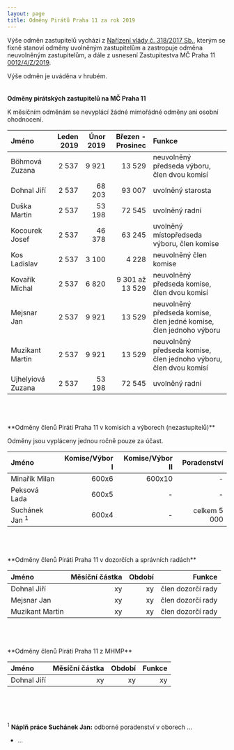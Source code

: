```yaml
---
layout: page
title: Odměny Pirátů Praha 11 za rok 2019
---
```


Výše odměn zastupitelů vychází z [Nařízení vlády č. 318/2017 Sb.](https://www.zakonyprolidi.cz/cs/2017-318), kterým se fixně stanoví odměny uvolněným zastupitelům a zastropuje odměna neuvolněným zastupitelům, a dále z usnesení Zastupitestva MČ Praha 11 [0012/4/Z/2019](https://www.praha11.cz/redakce/index.php?lanG=cs&clanek=6504&slozka=12&as4uOriginalDomain=www.praha11.cz&as4u_protocol=https&ConfirmCookie=yes&bod=2271542).

Výše odměn je uváděna v hrubém. 
<br>
<br>
<br>
**Odměny pirátských zastupitelů na MČ Praha 11**

K měsíčním odměnám se nevyplácí žádné mimořádné odměny ani osobní ohodnocení.

| Jméno  | Leden 2019 | Únor 2019 | Březen - Prosinec | Funkce |
|:--------|---------:|---------:|---------:|:-------------|
| Böhmová Zuzana | 2 537 | 9 921 | 13 529 | neuvolněný předseda výboru, člen dvou komisí| 
| Dohnal Jiří | 2 537 | 68 203 | 93 007 | uvolněný starosta | 
| Duška Martin | 2 537 | 53 198 | 72 545 | uvolněný radní |
| Kocourek Josef | 2 537 | 46 378 | 63 245 | uvolněný místopředseda výboru, člen komise |
| Kos Ladislav | 2 537 | 3 100 | 4 228 | neuvolněný člen komise|
| Kovařík Michal | 2 537 | 6 820 | 9 301 až 13 529 | neuvolněný předseda komise, člen dvou komisí | 
| Mejsnar Jan | 2 537 | 9 921 | 13 529 | neuvolněný předseda komise, člen jedné komise, člen jednoho výboru | 
| Muzikant Martin | 2 537 | 9 921 | 13 529 | neuvolněný předseda komise, člen jednoho výboru, člen dvou komisí | 
| Ujhelyiová Zuzana | 2 537 | 53 198 | 72 545 | uvolněný radní |
<br>
<br>
<br>
**Odměny členů Piráti Praha 11 v komisích a výborech (nezastupitelů)**

Odměny jsou vypláceny jednou ročně pouze za účast.

| Jméno  | Komise/Výbor I | Komise/Výbor II | Poradenství |
|:--------|---------:|---------:|---------:|
| Minařík Milan | 600x6 | 600x10 | - | 
| Peksová Lada | 600x5 | - | - |
| Suchánek Jan <sup>1</sup> | 600x4 | - | celkem 5 000|
<br>
<br>
<br>
**Odměny členů Piráti Praha 11 v dozorčích a správních radách**

| Jméno  | Měsíční částka | Období | Funkce |
|:--------|---------:|---------:|---------:|
| Dohnal Jiří | xy | xy | člen dozorčí rady | 
| Mejsnar Jan | xy | xy | člen dozorčí rady | 
| Muzikant Martin | xy | xy | člen dozorčí rady | 
<br>
<br>
<br>
**Odměny členů Piráti Praha 11 z MHMP**

| Jméno  | Měsíční částka | Období | Funkce |
|:--------|---------:|---------:|---------:|
| Dohnal Jiří | xy | xy | xy | 

<br>
<br>
<br>

<sup>1</sup> **Náplň práce Suchánek Jan:** odborné poradenství v oborech ...
 * ...
